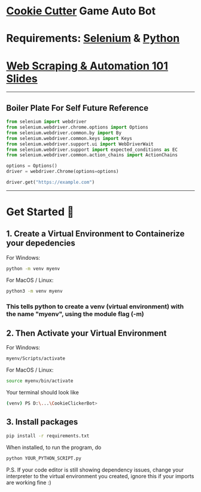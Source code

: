 # [Cookie Cutter](https://orteil.dashnet.org/cookieclicker/) Game Auto Bot

# Requirements: [Selenium](https://selenium-python.readthedocs.io) & [Python](https://www.google.com/url?sa=t&rct=j&q=&esrc=s&source=web&cd=&cad=rja&uact=8&ved=2ahUKEwi9y5TW7JGGAxXOHzQIHYSgCKAQFnoECAcQAQ&url=https%3A%2F%2Fwww.python.org%2Fdownloads%2F&usg=AOvVaw3VuYRIaaa-SL5nRa6pfny0&opi=89978449)

# [Web Scraping & Automation 101 Slides](https://docs.google.com/presentation/d/1dv-s4nqhMxz2rXh_D5vIgXpTvoSy17N227hQoBwml9s/edit?usp=sharing)

___

## Boiler Plate For Self Future Reference

```python
from selenium import webdriver
from selenium.webdriver.chrome.options import Options
from selenium.webdriver.common.by import By
from selenium.webdriver.common.keys import Keys
from selenium.webdriver.support.ui import WebDriverWait
from selenium.webdriver.support import expected_conditions as EC
from selenium.webdriver.common.action_chains import ActionChains

options = Options()
driver = webdriver.Chrome(options=options)

driver.get("https://example.com")
```

___

# Get Started 🚩

## 1. Create a Virtual Environment to Containerize your depedencies

For Windows:
```bash
python -m venv myenv
```

For MacOS / Linux:
```bash
python3 -m venv myenv
```

### This tells python to create a venv (virtual environment) with the name "myenv", using the module flag (-m)  

## 2. Then Activate your Virtual Environment

For Windows:
```bash
myenv/Scripts/activate
```

For MacOS / Linux:
```bash
source myenv/bin/activate
```

Your terminal should look like
```bash
(venv) PS D:\...\CookieClickerBot>
```

## 3. Install packages

```bash
pip install -r requirements.txt
```

When installed, to run the program, do

```bash
python YOUR_PYTHON_SCRIPT.py
```

P.S. If your code editor is still showing dependency issues, change your interpreter to the virtual environment you created, ignore this if your imports are working fine :)